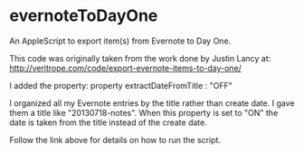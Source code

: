 evernoteToDayOne
================

An AppleScript to export item(s) from Evernote to Day One.

This code was originally taken from the work done by Justin Lancy at:
http://veritrope.com/code/export-evernote-items-to-day-one/

I added the property:
    property extractDateFromTitle : "OFF"

I organized all my Evernote entries by the title rather than create date.  I gave them a title like "20130718-notes".  When this property is set to "ON" the date is taken from the title instead of the create date.

Follow the link above for details on how to run the script.

